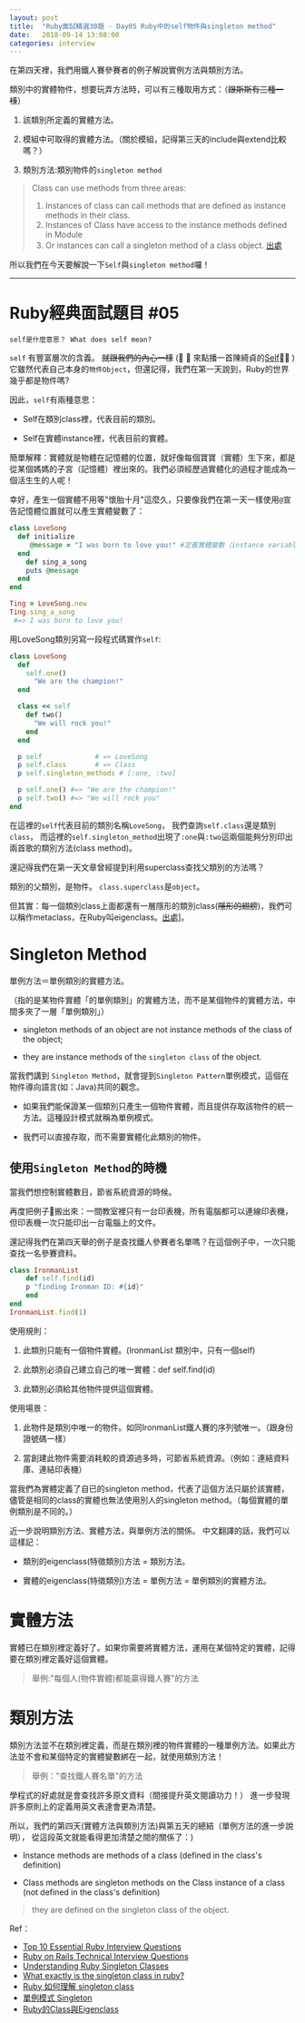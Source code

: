 ```yaml
---
layout: post
title:  "Ruby面試精選30題 - Day05 Ruby中的self物件與singleton method"
date:   2018-09-14 13:08:00
categories: interview
---
```


在第四天裡，我們用鐵人賽參賽者的例子解說實例方法與類別方法。

<!-- more -->

類別中的實體物件，想要玩弄方法時，可以有三種取用方式：（~~跟斯斯有三種一樣~~）

1. 該類別所定義的實體方法。

2. 模組中可取得的實體方法。（關於模組，記得第三天的include與extend比較嗎？）

3. 類別方法:類別物件的`singleton method`

> Class can use methods from three areas:
> 1) Instances of class can call methods that are defined as instance methods in their class.
> 2) Instances of Class have access to the instance methods defined in Module
> 3) Or instances can call a singleton method of a class object. [出處](https://medium.com/@lauren.kroner/ruby-class-vs-instance-methods-a5182ce7de49)

所以我們在今天要解說一下`Self`與`singleton method`囉！

---

# Ruby經典面試題目 #05

`self是什麼意思？ What does self mean?`

`self` 有豐富層次的含義。 ~~就跟我們的內心一樣~~ (🎵 🎵 來點播一首陳綺貞的[Self](https://www.youtube.com/watch?v=H1-kEjeO6SI)🎵🎵  ) 它雖然代表自己本身的`物件Object`，但還記得，我們在第一天說到，Ruby的世界幾乎都是物件嗎?

因此，`self`有兩種意思：

* Self在類別class裡，代表目前的類別。

* Self在實體instance裡，代表目前的實體。

簡單解釋：實體就是物體在記憶體的位置，就好像每個寶寶（實體）生下來，都是從某個媽媽的子宮（記憶體）裡出來的。我們必須經歷過實體化的過程才能成為一個活生生的人呢！

幸好，產生一個實體不用等"懷胎十月"這麼久，只要像我們在第一天一樣使用`@`宣告記憶體位置就可以產生實體變數了：

```ruby
class LoveSong
  def initialize
     @message = "I was born to love you!" #定義實體變數（instance variable）@message
  end
    def sing_a_song
    puts @message
  end
end

Ting = LoveSong.new
Ting.sing_a_song
 #=> I was born to love you!
```

用LoveSong類別另寫一段程式碼實作`self`:

```ruby
class LoveSong
  def
    self.one()
      "We are the champion!"
  end

  class << self
    def two()
      "We will rock you!"
    end
  end

  p self             # => LoveSong
  p self.class       # => Class  
  p self.singleton_methods # [:one, :two]

  p self.one() #=> "We are the champion!"
  p self.two() #=> "We will rock you"
end

```

在這裡的`self`代表目前的類別名稱`LoveSong`， 我們查詢`self.class`還是類別`class`， 而這裡的`self.singleton_method`出現了`:one`與`:two`這兩個能夠分別印出兩首歌的類別方法(class method)。

還記得我們在第一天文章曾經提到利用superclass查找父類別的方法嗎？

類別的父類別，是物件。 `class.superclass`是`object`。

但其實：每一個類別class上面都還有一層隱形的類別class(~~隱形的翅膀~~)，我們可以稱作metaclass，在Ruby叫eigenclass。[出處](https://blog.chh.tw/posts/ruby-metaclass-eigenclass/)]。

# Singleton Method

單例方法＝單例類別的實體方法。

（指的是某物件實體「的單例類別」的實體方法，而不是某個物件的實體方法，中間多夾了一層「單例類別」）

* singleton methods of an object are not instance methods of the class of the object;

* they are instance methods of the `singleton class` of the object.

當我們講到 `Singleton Method`，就會提到`Singleton Pattern`單例模式，這個在物件導向語言(如：Java)共同的觀念。

* 如果我們能保證某一個類別只產生一個物件實體，而且提供存取該物件的統一方法。這種設計模式就稱為單例模式。

* 我們可以直接存取，而不需要實體化此類別的物件。

## 使用`Singleton Method`的時機

當我們想控制實體數目，節省系統資源的時候。

再度把例子🌰搬出來：一間教室裡只有一台印表機，所有電腦都可以連線印表機，但印表機一次只能印出一台電腦上的文件。

還記得我們在第四天舉的例子是查找鐵人參賽者名單嗎？在這個例子中，一次只能查找一名參賽資料。

```ruby
class IronmanList
    def self.find(id)
    p "finding Ironman ID: #{id}"
    end
end
IronmanList.find(1)
```

使用規則：

1. 此類別只能有一個物件實體。(IronmanList 類別中，只有一個self)

2. 此類別必須自己建立自己的唯一實體：def self.find(id)

3. 此類別必須給其他物件提供這個實體。

使用場景：

1. 此物件是類別中唯一的物件。如同IronmanList鐵人賽的序列號唯一。（跟身份證號碼一樣）

2. 當創建此物件需要消耗較的資源過多時，可節省系統資源。（例如：連結資料庫、連結印表機）

當我們為實體定義了自已的singleton method，代表了這個方法只屬於該實體，儘管是相同的class的實體也無法使用別人的singleton method。（每個實體的單例類別是不同的。）

近一步說明類別方法、實體方法，與單例方法的關係。 中文翻譯的話，我們可以這樣記：

* 類別的eigenclass(特徵類別)方法 = 類別方法。

* 實體的eigenclass(特徵類別)方法 = 單例方法 = 單例類別的實體方法。

# 實體方法

實體已在類別裡定義好了。如果你需要將實體方法，運用在某個特定的實體，記得要在類別裡定義好這個實體。
> 舉例:"每個人(物件實體)都能贏得鐵人賽"的方法

# 類別方法

類別方法並不在類別裡定義，而是在類別裡的物件實體的一種單例方法。如果此方法並不會和某個特定的實體變數綁在一起，就使用類別方法！
> 舉例："查找鐵人賽名單"的方法

學程式的好處就是會查找許多原文資料（間接提升英文閱讀功力！）
進一步發現許多原則上的定義用英文表達會更為清楚。

所以，我們的第四天(實體方法與類別方法)與第五天的總結（單例方法的進一步說明）， 從這段英文就能看得更加清楚之間的關係了：)

* Instance methods are methods of a class (defined in the class's definition)

* Class methods are singleton methods on the Class instance of a class (not defined in the class's definition)

> they are defined on the singleton class of the object.

Ref：

* [Top 10 Essential Ruby Interview Questions](https://blog.bater.gq/ruby/2018/02/02/top-10-essential-ruby-interview-questions.html)
* [Ruby on Rails Technical Interview Questions](https://github.com/timurcatakli/ruby-on-rails-interview-questions-answers)
* [Understanding Ruby Singleton Classes](https://www.devalot.com/articles/2008/09/ruby-singleton)
* [What exactly is the singleton class in ruby?](https://stackoverflow.com/questions/212407/what-exactly-is-the-singleton-class-in-ruby)
* [Ruby 如何理解 singleton class](https://ruby-china.org/topics/13276)
* [單例模式 Singleton](http://www.runoob.com/design-pattern/singleton-pattern.html)
* [Ruby的Class與Eigenclass](https://medium.com/@zneuray/ruby%E7%9A%84class%E8%88%87eigenclass-f994aa2b988f)

